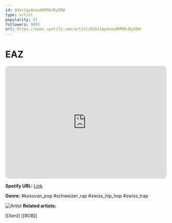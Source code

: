 ```yaml
---
id: 03Vz1qy4oauKKM9kJKy5DW
type: artist
popularity: 51
followers: 9895
url: https://open.spotify.com/artist/03Vz1qy4oauKKM9kJKy5DW
---
```

# EAZ

<iframe style="border-radius:12px" src="https://open.spotify.com/embed/artist/03Vz1qy4oauKKM9kJKy5DW" width="100%" height="352" frameBorder="0" allowfullscreen="" allow="autoplay; clipboard-write; encrypted-media; fullscreen; picture-in-picture" loading="lazy"></iframe>

**Spotify URL:** [Link](https://open.spotify.com/artist/03Vz1qy4oauKKM9kJKy5DW)

**Genre:**  #kosovan_pop #schweizer_rap #swiss_hip_hop #swiss_trap

![Artist](https://i.scdn.co/image/ab6761610000e5eb087aca8ab52624fb4e31dd42)
**Related artists:**

[[Xen]]
[[ROB]]
